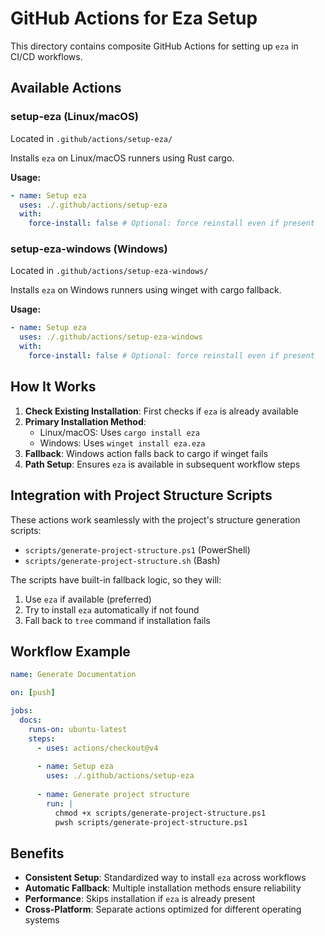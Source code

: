 # GitHub Actions for Eza Setup

This directory contains composite GitHub Actions for setting up `eza` in CI/CD workflows.

## Available Actions

### setup-eza (Linux/macOS)

Located in `.github/actions/setup-eza/`

Installs `eza` on Linux/macOS runners using Rust cargo.

**Usage:**

```yaml
- name: Setup eza
  uses: ./.github/actions/setup-eza
  with:
    force-install: false # Optional: force reinstall even if present
```

### setup-eza-windows (Windows)

Located in `.github/actions/setup-eza-windows/`

Installs `eza` on Windows runners using winget with cargo fallback.

**Usage:**

```yaml
- name: Setup eza
  uses: ./.github/actions/setup-eza-windows
  with:
    force-install: false # Optional: force reinstall even if present
```

## How It Works

1. **Check Existing Installation**: First checks if `eza` is already available
2. **Primary Installation Method**:
   - Linux/macOS: Uses `cargo install eza`
   - Windows: Uses `winget install eza.eza`
3. **Fallback**: Windows action falls back to cargo if winget fails
4. **Path Setup**: Ensures `eza` is available in subsequent workflow steps

## Integration with Project Structure Scripts

These actions work seamlessly with the project's structure generation scripts:

- `scripts/generate-project-structure.ps1` (PowerShell)
- `scripts/generate-project-structure.sh` (Bash)

The scripts have built-in fallback logic, so they will:

1. Use `eza` if available (preferred)
2. Try to install `eza` automatically if not found
3. Fall back to `tree` command if installation fails

## Workflow Example

```yaml
name: Generate Documentation

on: [push]

jobs:
  docs:
    runs-on: ubuntu-latest
    steps:
      - uses: actions/checkout@v4
      
      - name: Setup eza
        uses: ./.github/actions/setup-eza
        
      - name: Generate project structure
        run: |
          chmod +x scripts/generate-project-structure.ps1
          pwsh scripts/generate-project-structure.ps1
```

## Benefits

- **Consistent Setup**: Standardized way to install `eza` across workflows
- **Automatic Fallback**: Multiple installation methods ensure reliability
- **Performance**: Skips installation if `eza` is already present
- **Cross-Platform**: Separate actions optimized for different operating systems
